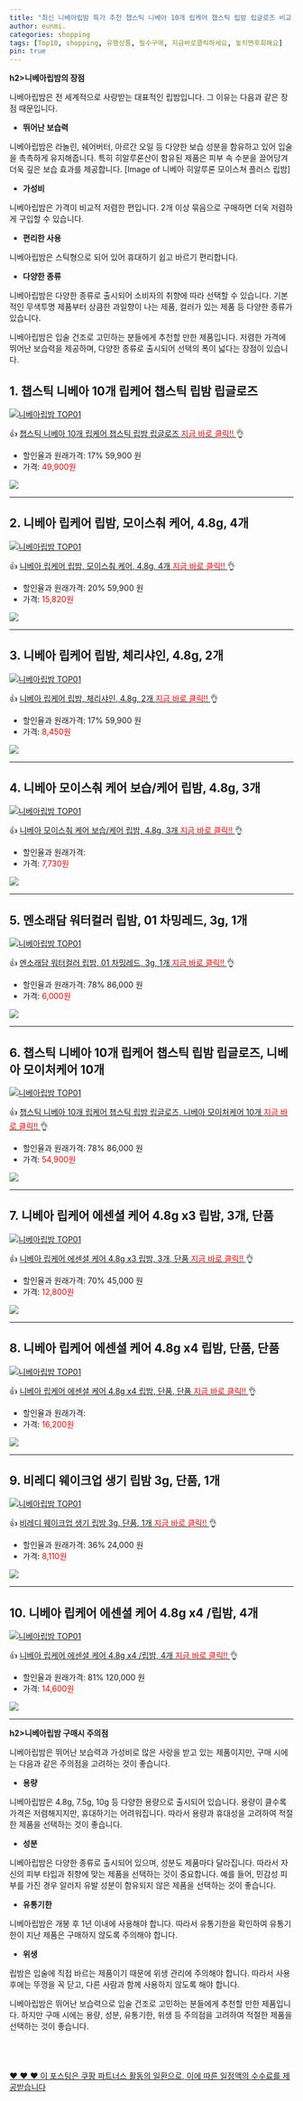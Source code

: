```yaml
---
title: "최신 니베아립밤 특가 추천 챕스틱 니베아 10개 립케어 챕스틱 립밤 립글로즈 비교 장점"
author: eunmi.
categories: shopping
tags: [Top10, shopping, 유행상품, 필수구매, 지금바로클릭하세요, 놓치면후회해요]
pin: true
---
```

**h2>니베아립밤의 장점**

니베아립밤은 전 세계적으로 사랑받는 대표적인 립밤입니다. 그 이유는 다음과 같은 장점 때문입니다.

* **뛰어난 보습력**

니베아립밤은 라놀린, 쉐어버터, 아르간 오일 등 다양한 보습 성분을 함유하고 있어 입술을 촉촉하게 유지해줍니다. 특히 히알루론산이 함유된 제품은 피부 속 수분을 끌어당겨 더욱 깊은 보습 효과를 제공합니다.
[Image of 니베아 히알루론 모이스쳐 플러스 립밤]

* **가성비**

니베아립밤은 가격이 비교적 저렴한 편입니다. 2개 이상 묶음으로 구매하면 더욱 저렴하게 구입할 수 있습니다.

* **편리한 사용**

니베아립밤은 스틱형으로 되어 있어 휴대하기 쉽고 바르기 편리합니다.

* **다양한 종류**

니베아립밤은 다양한 종류로 출시되어 소비자의 취향에 따라 선택할 수 있습니다. 기본적인 무색투명 제품부터 상큼한 과일향이 나는 제품, 컬러가 있는 제품 등 다양한 종류가 있습니다.

니베아립밤은 입술 건조로 고민하는 분들에게 추천할 만한 제품입니다. 저렴한 가격에 뛰어난 보습력을 제공하며, 다양한 종류로 출시되어 선택의 폭이 넓다는 장점이 있습니다.

   

## 1. 챕스틱 니베아 10개 립케어 챕스틱 립밤 립글로즈

[![니베아립밤 TOP01](https://thumbnail10.coupangcdn.com/thumbnails/remote/230x230ex/image/vendor_inventory/81d1/e41a1ae87fcf103ba07d6ffbdf6ba1c9581334839aa9fa755d0570d2e3ae.jpg)](https://link.coupang.com/re/AFFSDP?lptag=AF3617701&subid=GithubCoopas&pageKey=6887329986&traceid=V0-153&itemId=16523951775&vendorItemId=83710954882)


👍 [챕스틱 니베아 10개 립케어 챕스틱 립밤 립글로즈 <font color=red> 지금 바로 클릭!! </font> ](https://link.coupang.com/re/AFFSDP?lptag=AF3617701&subid=GithubCoopas&pageKey=6887329986&traceid=V0-153&itemId=16523951775&vendorItemId=83710954882) 👌 


- 할인율과 원래가격: 17%  59,900   원
- 가격: <span style='color:red'>49,900원</span>

[![](/discount_price.png)](https://link.coupang.com/re/AFFSDP?lptag=AF3617701&subid=GithubCoopas&pageKey=6887329986&traceid=V0-153&itemId=16523951775&vendorItemId=83710954882)

---


   

## 2. 니베아 립케어 립밤, 모이스춰 케어, 4.8g, 4개

[![니베아립밤 TOP01](https://thumbnail10.coupangcdn.com/thumbnails/remote/230x230ex/image/vendor_inventory/f872/e4f4b9fd77f6dbaeeb26b201ffceae34bc620e2a40a87a79962a938b8ac2.jpg)](https://link.coupang.com/re/AFFSDP?lptag=AF3617701&subid=GithubCoopas&pageKey=341621790&traceid=V0-153&itemId=1087276813&vendorItemId=77849710345)


👍 [니베아 립케어 립밤, 모이스춰 케어, 4.8g, 4개 <font color=red> 지금 바로 클릭!! </font> ](https://link.coupang.com/re/AFFSDP?lptag=AF3617701&subid=GithubCoopas&pageKey=341621790&traceid=V0-153&itemId=1087276813&vendorItemId=77849710345) 👌 


- 할인율과 원래가격: 20%  59,900   원
- 가격: <span style='color:red'>15,820원</span>

[![](/discount_price.png)](https://link.coupang.com/re/AFFSDP?lptag=AF3617701&subid=GithubCoopas&pageKey=341621790&traceid=V0-153&itemId=1087276813&vendorItemId=77849710345)

---


   

## 3. 니베아 립케어 립밤, 체리샤인, 4.8g, 2개

[![니베아립밤 TOP01](https://thumbnail6.coupangcdn.com/thumbnails/remote/230x230ex/image/vendor_inventory/6d9d/974a0b6cd8e825463f0842faf36b1b6e2f2dc1a856df34aff616b16fe04f.png)](https://link.coupang.com/re/AFFSDP?lptag=AF3617701&subid=GithubCoopas&pageKey=341621790&traceid=V0-153&itemId=14133616467&vendorItemId=87563121682)


👍 [니베아 립케어 립밤, 체리샤인, 4.8g, 2개 <font color=red> 지금 바로 클릭!! </font> ](https://link.coupang.com/re/AFFSDP?lptag=AF3617701&subid=GithubCoopas&pageKey=341621790&traceid=V0-153&itemId=14133616467&vendorItemId=87563121682) 👌 


- 할인율과 원래가격: 17%  59,900   원
- 가격: <span style='color:red'>8,450원</span>

[![](/discount_price.png)](https://link.coupang.com/re/AFFSDP?lptag=AF3617701&subid=GithubCoopas&pageKey=341621790&traceid=V0-153&itemId=14133616467&vendorItemId=87563121682)

---


   

## 4. 니베아 모이스춰 케어 보습/케어 립밤, 4.8g, 3개

[![니베아립밤 TOP01](https://thumbnail7.coupangcdn.com/thumbnails/remote/230x230ex/image/vendor_inventory/c8fd/1ab884fbb2315d37431cfadeca86855b916bc75829764c2688a29c6e0ae6.png)](https://link.coupang.com/re/AFFSDP?lptag=AF3617701&subid=GithubCoopas&pageKey=341621790&traceid=V0-153&itemId=1087276798&vendorItemId=87640852641)


👍 [니베아 모이스춰 케어 보습/케어 립밤, 4.8g, 3개 <font color=red> 지금 바로 클릭!! </font> ](https://link.coupang.com/re/AFFSDP?lptag=AF3617701&subid=GithubCoopas&pageKey=341621790&traceid=V0-153&itemId=1087276798&vendorItemId=87640852641) 👌 


- 할인율과 원래가격: 
- 가격: <span style='color:red'>7,730원</span>

[![](/discount_price.png)](https://link.coupang.com/re/AFFSDP?lptag=AF3617701&subid=GithubCoopas&pageKey=341621790&traceid=V0-153&itemId=1087276798&vendorItemId=87640852641)

---


   

## 5. 멘소래담 워터컬러 립밤, 01 차밍레드, 3g, 1개

[![니베아립밤 TOP01](https://thumbnail6.coupangcdn.com/thumbnails/remote/230x230ex/image/retail/images/4884701768576203-f17b46e5-29d7-4542-b7cb-a127e76f4690.png)](https://link.coupang.com/re/AFFSDP?lptag=AF3617701&subid=GithubCoopas&pageKey=7600730076&traceid=V0-153&itemId=20164233432&vendorItemId=87256619561)


👍 [멘소래담 워터컬러 립밤, 01 차밍레드, 3g, 1개 <font color=red> 지금 바로 클릭!! </font> ](https://link.coupang.com/re/AFFSDP?lptag=AF3617701&subid=GithubCoopas&pageKey=7600730076&traceid=V0-153&itemId=20164233432&vendorItemId=87256619561) 👌 


- 할인율과 원래가격: 78%  86,000   원
- 가격: <span style='color:red'>6,000원</span>

[![](/discount_price.png)](https://link.coupang.com/re/AFFSDP?lptag=AF3617701&subid=GithubCoopas&pageKey=7600730076&traceid=V0-153&itemId=20164233432&vendorItemId=87256619561)

---


   

## 6. 챕스틱 니베아 10개 립케어 챕스틱 립밤 립글로즈, 니베아 모이처케어 10개

[![니베아립밤 TOP01](https://thumbnail10.coupangcdn.com/thumbnails/remote/230x230ex/image/vendor_inventory/81d1/e41a1ae87fcf103ba07d6ffbdf6ba1c9581334839aa9fa755d0570d2e3ae.jpg)](https://link.coupang.com/re/AFFSDP?lptag=AF3617701&subid=GithubCoopas&pageKey=6887329957&traceid=V0-153&itemId=16523952104&vendorItemId=83710955141)


👍 [챕스틱 니베아 10개 립케어 챕스틱 립밤 립글로즈, 니베아 모이처케어 10개 <font color=red> 지금 바로 클릭!! </font> ](https://link.coupang.com/re/AFFSDP?lptag=AF3617701&subid=GithubCoopas&pageKey=6887329957&traceid=V0-153&itemId=16523952104&vendorItemId=83710955141) 👌 


- 할인율과 원래가격: 78%  86,000   원
- 가격: <span style='color:red'>54,900원</span>

[![](/discount_price.png)](https://link.coupang.com/re/AFFSDP?lptag=AF3617701&subid=GithubCoopas&pageKey=6887329957&traceid=V0-153&itemId=16523952104&vendorItemId=83710955141)

---


   

## 7. 니베아 립케어 에센셜 케어 4.8g x3 립밤, 3개, 단품

[![니베아립밤 TOP01](https://thumbnail6.coupangcdn.com/thumbnails/remote/230x230ex/image/vendor_inventory/8b58/913f49de72989822bc76cb8121c7f3aeefd93508432421eb076911fb709b.jpg)](https://link.coupang.com/re/AFFSDP?lptag=AF3617701&subid=GithubCoopas&pageKey=7006618054&traceid=V0-153&itemId=17203001927&vendorItemId=84374976003)


👍 [니베아 립케어 에센셜 케어 4.8g x3 립밤, 3개, 단품 <font color=red> 지금 바로 클릭!! </font> ](https://link.coupang.com/re/AFFSDP?lptag=AF3617701&subid=GithubCoopas&pageKey=7006618054&traceid=V0-153&itemId=17203001927&vendorItemId=84374976003) 👌 


- 할인율과 원래가격: 70%  45,000   원
- 가격: <span style='color:red'>12,800원</span>

[![](/discount_price.png)](https://link.coupang.com/re/AFFSDP?lptag=AF3617701&subid=GithubCoopas&pageKey=7006618054&traceid=V0-153&itemId=17203001927&vendorItemId=84374976003)

---


   

## 8. 니베아 립케어 에센셜 케어 4.8g x4 립밤, 단품, 단품

[![니베아립밤 TOP01](https://thumbnail9.coupangcdn.com/thumbnails/remote/230x230ex/image/vendor_inventory/2245/3ee3f6118d9b73cf72d404bdfd8b8f73bb5aa544be3a62322da58173bafe.jpg)](https://link.coupang.com/re/AFFSDP?lptag=AF3617701&subid=GithubCoopas&pageKey=7006616952&traceid=V0-153&itemId=17202997601&vendorItemId=84374971471)


👍 [니베아 립케어 에센셜 케어 4.8g x4 립밤, 단품, 단품 <font color=red> 지금 바로 클릭!! </font> ](https://link.coupang.com/re/AFFSDP?lptag=AF3617701&subid=GithubCoopas&pageKey=7006616952&traceid=V0-153&itemId=17202997601&vendorItemId=84374971471) 👌 


- 할인율과 원래가격: 
- 가격: <span style='color:red'>16,200원</span>

[![](/discount_price.png)](https://link.coupang.com/re/AFFSDP?lptag=AF3617701&subid=GithubCoopas&pageKey=7006616952&traceid=V0-153&itemId=17202997601&vendorItemId=84374971471)

---


   

## 9. 비레디 웨이크업 생기 립밤 3g, 단품, 1개

[![니베아립밤 TOP01](https://thumbnail8.coupangcdn.com/thumbnails/remote/230x230ex/image/retail/images/2023/06/27/10/7/4ccf3849-c7e1-4aeb-83a1-c5d4a74edb52.jpg)](https://link.coupang.com/re/AFFSDP?lptag=AF3617701&subid=GithubCoopas&pageKey=7201363235&traceid=V0-153&itemId=18203875038&vendorItemId=86396186605)


👍 [비레디 웨이크업 생기 립밤 3g, 단품, 1개 <font color=red> 지금 바로 클릭!! </font> ](https://link.coupang.com/re/AFFSDP?lptag=AF3617701&subid=GithubCoopas&pageKey=7201363235&traceid=V0-153&itemId=18203875038&vendorItemId=86396186605) 👌 


- 할인율과 원래가격: 36%  24,000   원
- 가격: <span style='color:red'>8,110원</span>

[![](/discount_price.png)](https://link.coupang.com/re/AFFSDP?lptag=AF3617701&subid=GithubCoopas&pageKey=7201363235&traceid=V0-153&itemId=18203875038&vendorItemId=86396186605)

---


   

## 10. 니베아 립케어 에센셜 케어 4.8g x4 /립밤, 4개

[![니베아립밤 TOP01](https://thumbnail8.coupangcdn.com/thumbnails/remote/230x230ex/image/vendor_inventory/9d17/cbfe68903dd7543f5943eba50020df3c6fd7af568ad64eb43890e556a6dd.jpg)](https://link.coupang.com/re/AFFSDP?lptag=AF3617701&subid=GithubCoopas&pageKey=7187938841&traceid=V0-153&itemId=18142021825&vendorItemId=85292503844)


👍 [니베아 립케어 에센셜 케어 4.8g x4 /립밤, 4개 <font color=red> 지금 바로 클릭!! </font> ](https://link.coupang.com/re/AFFSDP?lptag=AF3617701&subid=GithubCoopas&pageKey=7187938841&traceid=V0-153&itemId=18142021825&vendorItemId=85292503844) 👌 


- 할인율과 원래가격: 81%  120,000   원
- 가격: <span style='color:red'>14,600원</span>

[![](/discount_price.png)](https://link.coupang.com/re/AFFSDP?lptag=AF3617701&subid=GithubCoopas&pageKey=7187938841&traceid=V0-153&itemId=18142021825&vendorItemId=85292503844)

---
**h2>니베아립밤 구매시 주의점**

니베아립밤은 뛰어난 보습력과 가성비로 많은 사랑을 받고 있는 제품이지만, 구매 시에는 다음과 같은 주의점을 고려하는 것이 좋습니다.

* **용량**

니베아립밤은 4.8g, 7.5g, 10g 등 다양한 용량으로 출시되어 있습니다. 용량이 클수록 가격은 저렴해지지만, 휴대하기는 어려워집니다. 따라서 용량과 휴대성을 고려하여 적절한 제품을 선택하는 것이 좋습니다.

* **성분**

니베아립밤은 다양한 종류로 출시되어 있으며, 성분도 제품마다 달라집니다. 따라서 자신의 피부 타입과 취향에 맞는 제품을 선택하는 것이 중요합니다. 예를 들어, 민감성 피부를 가진 경우 알러지 유발 성분이 함유되지 않은 제품을 선택하는 것이 좋습니다.

* **유통기한**

니베아립밤은 개봉 후 1년 이내에 사용해야 합니다. 따라서 유통기한을 확인하여 유통기한이 지난 제품은 구매하지 않도록 주의해야 합니다.

* **위생**

립밤은 입술에 직접 바르는 제품이기 때문에 위생 관리에 주의해야 합니다. 따라서 사용 후에는 뚜껑을 꼭 닫고, 다른 사람과 함께 사용하지 않도록 해야 합니다.

니베아립밤은 뛰어난 보습력으로 입술 건조로 고민하는 분들에게 추천할 만한 제품입니다. 하지만 구매 시에는 용량, 성분, 유통기한, 위생 등 주의점을 고려하여 적절한 제품을 선택하는 것이 좋습니다.<br><br><br><br><br> [ ❤ ❤ ❤ 이 포스팅은 쿠팡 파트너스 활동의 일환으로, 이에 따른 일정액의 수수료를 제공받습니다](https://link.coupang.com/a/bcEFyh)